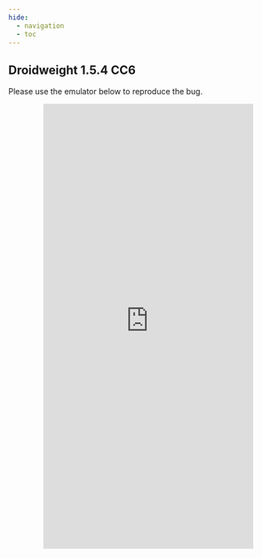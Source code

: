 ```yaml
---
hide:
  - navigation 
  - toc        
---
```


<style>
  .md-tabs {
  display: none;
  visibility: hidden;
  }
</style>

## Droidweight 1.5.4 CC6

Please use the emulator below to reproduce the bug.

<p align="center">
<iframe
  src="https://appetize.io/embed/p196f5yxu00hrxm0rpvryby4bc?device=nexus5&scale=75&orientation=portrait&osVersion=7.1"
  width="378px" height="800px" frameborder="0" scrolling="no"></iframe>
  </p>